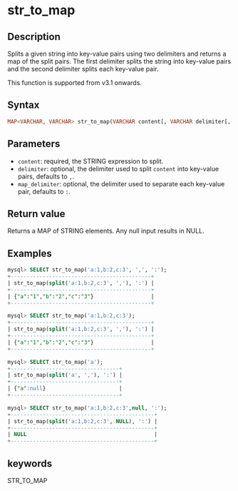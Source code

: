 # str_to_map

## Description

Splits a given string into key-value pairs using two delimiters and returns a map of the split pairs. The first delimiter splits the string into key-value pairs and the second delimiter splits each key-value pair.

This function is supported from v3.1 onwards.

## Syntax

```Haskell
MAP<VARCHAR, VARCHAR> str_to_map(VARCHAR content[, VARCHAR delimiter[, VARCHAR map_delimiter]])
```

## Parameters

- `content`: required, the STRING expression to split.
- `delimiter`: optional, the delimiter used to split `content` into key-value pairs, defaults to `,`.
- `map_delimiter`: optional, the delimiter used to separate each key-value pair, defaults to `:`.

## Return value

Returns a MAP of STRING elements. Any null input results in NULL.

## Examples

```SQL
mysql> SELECT str_to_map('a:1,b:2,c:3', ',', ':');
+--------------------------------------------+
| str_to_map(split('a:1,b:2,c:3', ','), ':') |
+--------------------------------------------+
| {"a":"1","b":"2","c":"3"}                  |
+--------------------------------------------+

mysql> SELECT str_to_map('a:1,b:2,c:3');
+--------------------------------------------+
| str_to_map(split('a:1,b:2,c:3', ','), ':') |
+--------------------------------------------+
| {"a":"1","b":"2","c":"3"}                  |
+--------------------------------------------+

mysql> SELECT str_to_map('a');
+----------------------------------+
| str_to_map(split('a', ','), ':') |
+----------------------------------+
| {"a":null}                       |
+----------------------------------+

mysql> SELECT str_to_map('a:1,b:2,c:3',null, ':');
+---------------------------------------------+
| str_to_map(split('a:1,b:2,c:3', NULL), ':') |
+---------------------------------------------+
| NULL                                        |
+---------------------------------------------+
```

## keywords

STR_TO_MAP
